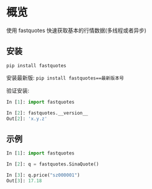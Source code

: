 # 概览

使用 fastquotes 快速获取基本的行情数据(多线程或者异步)

## 安装

`pip install fastquotes`     

安装最新版: `pip install fastquotes==最新版本号`

验证安装:

```py
In [1]: import fastquotes

In [2]: fastquotes.__version__
Out[2]: 'x.y.z'
```

## 示例

```py
In [1]: import fastquotes

In [2]: q = fastquotes.SinaQuote()

In [3]: q.price("sz000001")
Out[3]: 17.18
```
